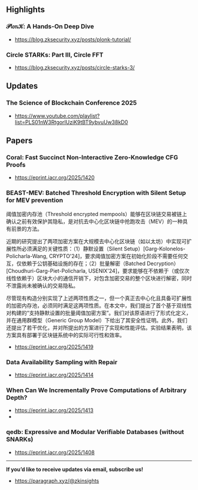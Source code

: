 ## Highlights
### 𝒫𝔩𝔬𝔫𝒦: A Hands-On Deep Dive
- <https://blog.zksecurity.xyz/posts/plonk-tutorial/>
### Circle STARKs: Part III, Circle FFT
- <https://blog.zksecurity.xyz/posts/circle-starks-3/>

## Updates
### The Science of Blockchain Conference 2025
- <https://www.youtube.com/playlist?list=PLS01nW3RtgorIUziK9tBT9ybvuUw38kD0>

## Papers

### Coral: Fast Succinct Non-Interactive Zero-Knowledge CFG Proofs 
- <https://eprint.iacr.org/2025/1420>

### BEAST-MEV: Batched Threshold Encryption with Silent Setup for MEV prevention
阈值加密内存池（Threshold encrypted mempools）能够在区块链交易被链上确认之前有效保护其隐私，是对抗去中心化区块链中抢跑攻击（MEV）的一种具有前景的方法。

近期的研究提出了两项加密方案在大规模去中心化区块链（如以太坊）中实现可扩展性所必须满足的关键性质：（1）静默设置（Silent Setup）[Garg-Kolonelos-Policharla-Wang, CRYPTO'24]，要求阈值加密方案在初始化阶段不需要任何交互，仅依赖于公钥基础设施的存在；（2）批量解密（Batched Decryption）[Choudhuri-Garg-Piet-Policharla, USENIX'24]，要求能够在不依赖于（或仅次线性依赖于）区块大小的通信开销下，对包含加密交易的整个区块进行解密，同时不泄露尚未被确认的交易隐私。

尽管现有构造分别实现了上述两项性质之一，但一个真正去中心化且具备可扩展性的加密内存池，必须同时满足这两项性质。在本文中，我们提出了首个基于双线性对构建的“支持静默设置的批量阈值加密方案”。我们对该原语进行了形式化定义，并在通用群模型（Generic Group Model）下给出了其安全性证明。此外，我们还提出了若干优化，并对所提出的方案进行了实现和性能评估。实验结果表明，该方案具有部署于区块链系统中的实际可行性和效率。
- <https://eprint.iacr.org/2025/1419>

### Data Availability Sampling with Repair
- <https://eprint.iacr.org/2025/1414>

### When Can We Incrementally Prove Computations of Arbitrary Depth?
- <https://eprint.iacr.org/2025/1413>
- 
### qedb: Expressive and Modular Verifiable Databases (without SNARKs)
- <https://eprint.iacr.org/2025/1408>

---
**If you’d like to receive updates via email, subscribe us!**

- <https://paragraph.xyz/@zkinsights>
